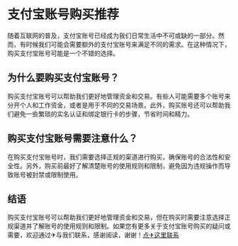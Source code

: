 # 支付宝账号购买推荐

随着互联网的普及，支付宝账号已经成为我们日常生活中不可或缺的一部分。然而，有时候我们可能会需要额外的支付宝账号来满足不同的需求。在这种情况下，购买支付宝账号可能是一个不错的选择。

## 为什么要购买支付宝账号？

购买支付宝账号可以帮助我们更好地管理资金和交易。有些人可能需要多个账号来分开个人和工作资金，或者是用于不同的交易场景。此外，购买账号还可以帮助我们避免一些繁琐的实名认证和绑定银行卡的步骤，节省时间和精力。

## 购买支付宝账号需要注意什么？

在购买支付宝账号时，我们需要选择正规的渠道进行购买，确保账号的合法性和安全性。另外，购买前最好了解清楚账号的使用规则和限制，避免因为违规操作而导致账号被封禁或限制使用。

## 结语

购买支付宝账号可以帮助我们更好地管理资金和交易，但在购买时需要注意选择正规渠道并了解账号的使用规则和限制。如果您有更多关于支付宝账号购买的疑问或需要，欢迎通过✈与我们联系，感谢阅读，谢谢！[点✈这里联系](https://111.k02.cc)